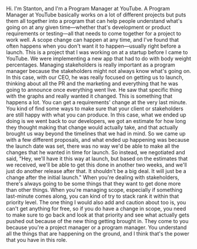 Hi. I'm Stanton, and I'm a Program Manager at YouTube. A Program Manager at
YouTube basically works on a lot of different projects but puts them all
together into a program that can help people understand what's going on at any
given time—whether that's development or product requirements or testing—all
that needs to come together for a project to work well. A scope change can
happen at any time, and I've found that often happens when you don't want it to
happen—usually right before a launch. This is a project that I was working on at
a startup before I came to YouTube. We were implementing a new app that had to
do with body weight percentages. Managing stakeholders is really important as a
program manager because the stakeholders might not always know what's going on.
In this case, with our CEO, he was really focused on getting us to launch,
thinking about all the PR and the marketing and everything that he was going to
announce once everything went live. He saw that specific thing with the graphs
and really wanted it changed. This is something that happens a lot. You can get
a requirements' change at the very last minute. You kind of find some ways to
make sure that your client or stakeholders are still happy with what you can
produce. In this case, what we ended up doing is we went back to our developers,
we got an estimate for how long they thought making that change would actually
take, and that actually brought us way beyond the timelines that we had in mind.
So we came up with a few different proposals, and what ended up happening was
because the launch date was set, there was no way we'd be able to make all the
changes that he wanted in time for launch. So instead, we negotiated and said,
"Hey, we'll have it this way at launch, but based on the estimates that we
received, we'll be able to get this done in another two weeks, and we'll just do
another release after that. It shouldn't be a big deal. It will just be a change
after the initial launch." When you're dealing with stakeholders, there's always
going to be some things that they want to get done more than other things. When
you're managing scope, especially if something last-minute comes along, you can
kind of try to stack rank it within that priority level. The one thing I would
also add and caution about too is, you can't get anything for free, so if you do
have a change in scope, you need to make sure to go back and look at that
priority and see what actually gets pushed out because of the new thing getting
brought in. They come to you because you're a project manager or a program
manager. You understand all the things that are happening on the ground, and I
think that's the power that you have in this role.